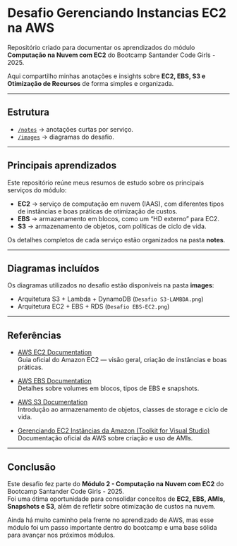 # Desafio Gerenciando Instancias EC2 na AWS

Repositório criado para documentar os aprendizados do módulo **Computação na Nuvem com EC2** do Bootcamp Santander Code Girls - 2025.

Aqui compartilho minhas anotações e insights sobre **EC2, EBS, S3 e Otimização de Recursos** de forma simples e organizada.

---

## Estrutura
- [`/notes`](./notes) → anotações curtas por serviço.
- [`/images`](./images) → diagramas do desafio.

---

## Principais aprendizados

Este repositório reúne meus resumos de estudo sobre os principais serviços do módulo:

- **EC2** → serviço de computação em nuvem (IAAS), com diferentes tipos de instâncias e boas práticas de otimização de custos.  
- **EBS** → armazenamento em blocos, como um “HD externo” para EC2.  
- **S3** → armazenamento de objetos, com políticas de ciclo de vida.  

Os detalhes completos de cada serviço estão organizados na pasta **notes**.

---

## Diagramas incluídos
Os diagramas utilizados no desafio estão disponíveis na pasta **images**:

- Arquitetura S3 + Lambda + DynamoDB (`Desafio S3-LAMBDA.png`)
- Arquitetura EC2 + EBS + RDS (`Desafio EBS-EC2.png`)

---

## Referências

- [AWS EC2 Documentation](https://docs.aws.amazon.com/ec2/)  
  Guia oficial do Amazon EC2 — visão geral, criação de instâncias e boas práticas.

- [AWS EBS Documentation](https://docs.aws.amazon.com/ebs/)  
  Detalhes sobre volumes em blocos, tipos de EBS e snapshots.

- [AWS S3 Documentation](https://aws.amazon.com/s3/)  
  Introdução ao armazenamento de objetos, classes de storage e ciclo de vida.

- [Gerenciando EC2 Instâncias da Amazon (Toolkit for Visual Studio)](https://docs.aws.amazon.com/pt_br/toolkit-for-visual-studio/latest/user-guide/tkv-ec2-ami.html)  
  Documentação oficial da AWS sobre criação e uso de AMIs.

---

## Conclusão

Este desafio fez parte do **Módulo 2 - Computação na Nuvem com EC2** do Bootcamp Santander Code Girls - 2025.  
Foi uma ótima oportunidade para consolidar conceitos de **EC2, EBS, AMIs, Snapshots e S3**, além de refletir sobre otimização de custos na nuvem.  

Ainda há muito caminho pela frente no aprendizado de AWS, mas esse módulo foi um passo importante dentro do bootcamp e uma base sólida para avançar nos próximos módulos.
